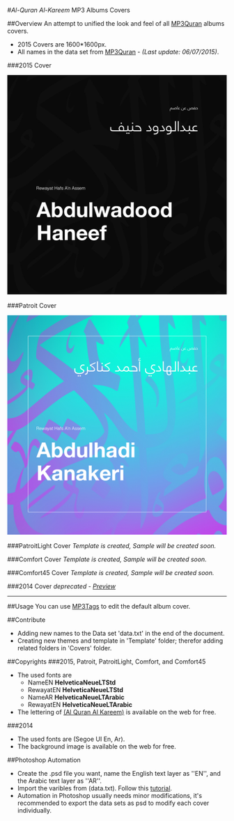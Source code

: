 #*Al-Quran Al-Kareem* MP3 Albums Covers

##Overview
An attempt to unified the look and feel of all [MP3Quran](http://www.mp3quran.net) albums covers.
- 2015 Covers are 1600*1600px.
- All names in the data set from [MP3Quran](http://www.mp3quran.net) - *(Last update: 06/07/2015)*.

###2015 Cover
<p align="center">
  <img src="https://raw.githubusercontent.com/iJadou/QuranCovers/master/Covers/2015/jpg/2015_27.jpg" alt="2015 Cover Sample">
</p>

###Patroit Cover
<p align="center">
  <img src="https://raw.githubusercontent.com/iJadou/QuranCovers/master/Covers/Patriot/jpg/Patriot_10.jpg" alt="Patroit Cover Sample">
</p>

###PatroitLight Cover
*Template is created, Sample will be created soon.*


###Comfort Cover
*Template is created, Sample will be created soon.*


###Comfort45 Cover
*Template is created, Sample will be created soon.*


###2014 Cover 
*deprecated* - *[Preview](https://raw.githubusercontent.com/iJadou/QuranMP3Covers/master/Covers/2014/Abdulbasit_Mojawwd.jpg)*

-----------------------------------------------------------


##Usage
You can use [MP3Tags](http://www.mp3tag.de/en/download.html) to edit the default album cover.

##Contribute
- Adding new names to the Data set 'data.txt' in the end of the document. 
- Creating new themes and template in 'Template' folder; therefor adding related folders in 'Covers' folder.

##Copyrights
###2015, Patroit, PatroitLight, Comfort, and Comfort45
- The used fonts are 
    - NameEN  **HelveticaNeueLTStd**
    - RewayatEN **HelveticaNeueLTStd**
    - NameAR  **HelveticaNeueLTArabic**
    - RewayatEN **HelveticaNeueLTArabic**
- The lettering of [(Al Quran Al Kareem)](https://rnonaziz.wordpress.com/2010/08/14/%D9%85%D8%AE%D8%B7%D9%88%D8%B7%D8%A9-%D8%A7%D9%84%D9%82%D8%B1%D8%A2%D9%86-%D8%A7%D9%84%D9%83%D8%B1%D9%8A%D9%85/) is available on the web for free.

###2014
- The used fonts are (Segoe UI En, Ar).
- The background image is available on the web for free.

##Photoshop Automation
- Create the .psd file you want, name the English text layer as ''EN'', and the Arabic text layer as ''AR''.
- Import the varibles from (data.txt). Follow this [tutorial](http://graphicdesign.stackexchange.com/questions/4866/how-to-create-a-batch-job-numbering-images-writing-text-on-them-from-1-to-100).
- Automation in Photoshop usually needs minor modifications, it's recommended to export the data sets as psd to modify each cover individually.


